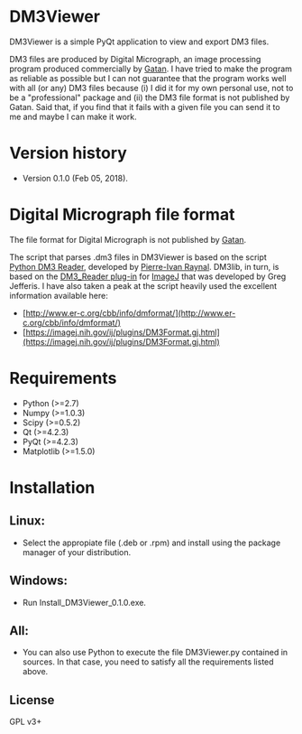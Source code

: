 DM3Viewer
=========

DM3Viewer is a simple PyQt application to view and export DM3 files.

DM3 files are produced by Digital Micrograph, an image processing program produced commercially by [Gatan](http://www.gatan.com/).
I have tried to make the program as reliable as possible but I can not guarantee that the program works well with all (or any)
DM3 files because (i) I did it for my own personal use, not to be a "professional" package and (ii) the DM3 file format is not
published by Gatan. Said that, if you find that it fails with a given file you can send it to me and maybe I can make it work.

Version history
===============

- Version 0.1.0 (Feb 05, 2018).

Digital Micrograph file format
==============================

The file format for Digital Micrograph is not published by [Gatan](http://www.gatan.com/).

The script that parses .dm3 files in DM3Viewer is based on the script [Python DM3 Reader](http://imagejdocu.tudor.lu/doku.php?id=plugin:utilities:python_dm3_reader:start),
developed by [Pierre-Ivan Raynal](http://microscopies.med.univ-tours.fr/). DM3lib, in turn, is based on the [DM3_Reader plug-in](https://imagej.nih.gov/ij/plugins/DM3_Reader.html)
for [ImageJ](https://imagej.nih.gov/ij/) that was developed by Greg Jefferis. I have also taken a peak at the script  heavily used the excellent information available here:
 - [http://www.er-c.org/cbb/info/dmformat/](http://www.er-c.org/cbb/info/dmformat/)
 - [https://imagej.nih.gov/ij/plugins/DM3Format.gj.html](https://imagej.nih.gov/ij/plugins/DM3Format.gj.html)

Requirements
============

 - Python (>=2.7)
 - Numpy (>=1.0.3)
 - Scipy (>=0.5.2)
 - Qt (>=4.2.3)
 - PyQt (>=4.2.3)
 - Matplotlib (>=1.5.0)

Installation
============

Linux:
------
 - Select the appropiate file (.deb or .rpm) and install using the package manager of your distribution.

Windows:
--------
 - Run Install_DM3Viewer_0.1.0.exe.

All:
----
 - You can also use Python to execute the file DM3Viewer.py contained in sources. In that case, you need to satisfy all the requirements listed above.

License
-------

GPL v3+
